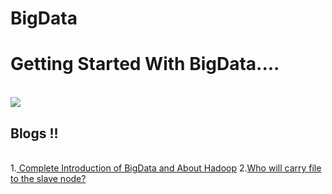 # BigData
<h1>Getting Started With BigData....</h1>
<br><img src="https://media.giphy.com/media/sRFEa8lbeC7zbcIZZR/giphy.gif"><br>
<h2>Blogs !!</h2>
<br>
1.<a href="https://medium.com/@shashwatsingh71/bigdata-problem-2c7bf90fca55"> Complete Introduction of BigData and About Hadoop</a>
2.<a href="https://medium.com/@shashwatsingh71/who-will-carry-file-to-the-slave-node-90abe07fbb83">Who will carry file to the slave node?</a>
